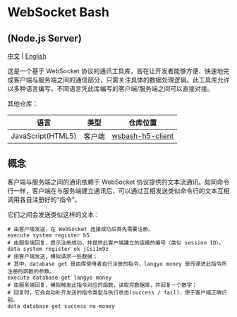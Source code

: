 # WebSocket Bash

## (Node.js Server)

[中文](README.md) | [English](README_eng.md)

这是一个基于 WebSocket 协议的通讯工具库，皆在让开发者能够方便、快速地完成客户端与服务端之间的通信部分，只需关注具体的数据处理逻辑。此工具库允许以多种语言编写，不同语言凭此库编写的客户端/服务端之间可以直接对接。

其他仓库：

| 语言 | 类型 | 仓库位置 |
| :-: | :-: | :-: |
| JavaScript(HTML5) | 客户端 | [wsbash-h5-client](https://github.com/mcbbs-developer/wsbash-h5-client) |

## 概念

客户端与服务端之间的通讯依赖于 WebSocket 协议提供的文本流通讯。如同命令行一样，客户端在与服务端建立通讯后，可以通过互相发送类似命令行的文本互相调用各自注册好的“指令”。

它们之间会发送类似这样的文本：

```shell
# 由客户端发送，在 WebSocket 连接成功后首先需要注册。
execute system register h5
# 由服务端回复，提示注册成功，并提供此客户端建立的连接的编号（类似 session ID）。
data system register ok jCsi1m9z
# 由客户端发送，模拟请求一些数据；
# 其中，database get 是由库使用者自行注册的指令，langyo money 是传递进此指令所注册的函数的参数。
execute database get langyo money
# 由服务端回复，模拟触发此指令对应的函数，读取完数据库，并回复一个数字；
# 回复时，它会自动补齐发送的指令类型与执行状态(success / fail)，便于客户端正确识别。
data database get success no-money
```
